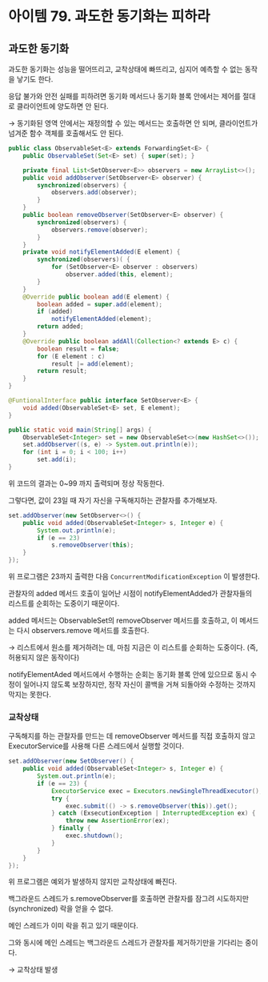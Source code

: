 # 아이템 79. 과도한 동기화는 피하라

## 과도한 동기화

과도한 동기화는 성능을 떨어뜨리고, 교착상태에 빠뜨리고, 심지어 예측할 수 없는 동작을 낳기도 한다.

응답 불가와 안전 실패를 피하려면 동기화 메서드나 동기화 블록 안에서는 제어를 절대로 클라이언트에 양도하면 안 된다.

→ 동기화된 영역 안에서는 재정의할 수 있는 메서드는 호출하면 안 되며, 클라이언트가 넘겨준 함수 객체를 호출해서도 안 된다.

```java
public class ObservableSet<E> extends ForwardingSet<E> {
    public ObservableSet(Set<E> set) { super(set); }

    private final List<SetObserver<E>> observers = new ArrayList<>();
    public void addObserver(SetObserver<E> observer) {
    	synchronized(observers) {
    	    observers.add(observer);
    	}
    }
    public boolean removeObserver(SetObserver<E> observer) {
    	synchronized(observers) {
    	    observers.remove(observer);
    	}
    }
    private void notifyElementAdded(E element) {
    	synchronized(observers)( {
    	    for (SetObserver<E> observer : observers)
    	    	observer.added(this, element);
    	}
    }
    @Override public boolean add(E element) {
    	boolean added = super.add(element);
    	if (added)
    	    notifyElementAdded(element);
    	return added;
    }
    @Override public boolean addAll(Collection<? extends E> c) {
    	boolean result = false;
    	for (E element : c)
    	    result |= add(element);
    	return result;
    }
}
```

```java
@FuntionalInterface public interface SetObserver<E> {
    void added(ObservableSet<E> set, E element);
}
```

```java
public static void main(String[] args) {
    ObservableSet<Integer> set = new ObservableSet<>(new HashSet<>());
    set.addObserver((s, e) -> System.out.println(e));
    for (int i = 0; i < 100; i++)
        set.add(i);
}
```

위 코드의 결과는 0~99 까지 출력되며 정상 작동한다.

그렇다면, 값이 23일 때 자기 자신을 구독해지하는 관찰자를 추가해보자.

```java
set.addObserver(new SetObserver<>() {
    public void added(ObservableSet<Integer> s, Integer e) {
    	System.out.println(e);
    	if (e == 23)
    	    s.removeObserver(this);
    }
});
```

위 프로그램은 23까지 출력한 다음 `ConcurrentModificationException` 이 발생한다.

관찰자의 added 메서드 호출이 일어난 시점이 notifyElementAdded가 관찰자들의 리스트를 순회하는 도중이기 때문이다.

added 메서드는 ObservableSet의 removeObserver 메서드를 호출하고, 이 메서드는 다시 observers.remove 메서드를 호출한다.

→ 리스트에서 원소를 제거하려는 데, 마침 지금은 이 리스트를 순회하는 도중이다. (즉, 허용되지 않은 동작이다)

notifyElementAded 메서드에서 수행하는 순회는 동기화 블록 안에 있으므로 동시 수정이 일어나지 않도록 보장하지만, 정작 자신이 콜백을 거쳐 되돌아와 수정하는 것까지 막지는 못한다.

### 교착상태

구독해지를 하는 관찰자를 만드는 데 removeObserver 메서드를 직접 호출하지 않고 ExecutorService를 사용해 다른 스레드에서 실행할 것이다.

```java
set.addObserver(new SetObserver() {
    public void added(ObservableSet<Integer> s, Integer e) {
        System.out.println(e);
        if (e == 23) {
            ExecutorService exec = Executors.newSingleThreadExecutor();
            try {
            	exec.submit(() -> s.removeObserver(this)).get();
            } catch (ExsecutionException | InterruptedException ex) {
            	throw new AssertionError(ex);
            } finally {
            	exec.shutdown();
            }
        }
    }
});
```

위 프로그램은 예외가 발생하지 않지만 교착상태에 빠진다.

백그라운드 스레드가 s.removeObserver를 호출하면 관찰자를 잠그려 시도하지만 (synchronized) 락을 얻을 수 없다.

메인 스레드가 이미 락을 쥐고 있기 때문이다.

그와 동시에 메인 스레드는 백그라운드 스레드가 관찰자를 제거하기만을 기다리는 중이다.

→ 교착상태 발생
